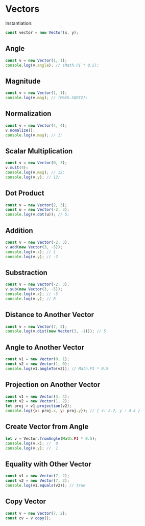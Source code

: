 # Vectors

Instantiation:

```js
const vector = new Vector(x, y);
```

## Angle

```js
const v = new Vector(1, 1);
console.log(v.angle); // (Math.PI * 0.5);
```

## Magnitude

```js
const v = new Vector(1, 1);
console.log(v.mag); // (Math.SQRT2);
```

## Normalization

```js
const v = new Vector(4, 4);
v.nomalize();
console.log(v.mag); // 1;
```

## Scalar Multiplication

```js
const v = new Vector(0, 3);
v.mult(4);
console.log(v.mag); // 12;
console.log(v.y); // 12;
```

## Dot Product

```js
const v = new Vector(2, 3);
const u = new Vector(-2, 3);
console.log(v.dot(u)); // 5;
```

## Addition

```js
const v = new Vector(-2, 3);
v.add(new Vector(3, -5));
console.log(v.x); // 1
console.log(v.y); // -2
```

## Substraction

```js
const v = new Vector(-2, 3);
v.sub(new Vector(3, -5));
console.log(v.x); // -5
console.log(v.y); // 8
```

## Distance to Another Vector

```js
const v = new Vector(7, 2);
console.log(v.dist(new Vector(3, -1))); // 5
```

## Angle to Another Vector

```js
const v1 = new Vector(0, 1);
const v2 = new Vector(1, 0);
console.log(v1.angleTo(v2)); // Math.PI * 0.5
```

## Projection on Another Vector

```js
const v1 = new Vector(3, 4);
const v2 = new Vector(1, 2);
let proj = v1.projection(v2);
console.log({x: proj.x, y: proj.y}); // { x: 2.2, y : 4.4 } 
```

## Create Vector from Angle

```js
let v = Vector.fromAngle(Math.PI * 0.5);
console.log(v.x); //  0
console.log(v.y); //  1
```

## Equality with Other Vector

```js
const v1 = new Vector(7, 2);
const v2 = new Vector(7, 2);
console.log(v1.equals(v2)); // true
```

## Copy Vector

```js
const v = new Vector(7, 2);
const cv = v.copy();
```